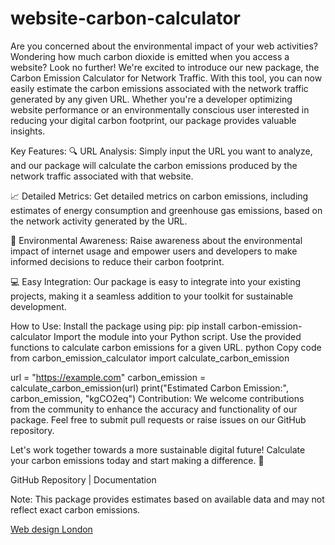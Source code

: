 # website-carbon-calculator
Are you concerned about the environmental impact of your web activities? Wondering how much carbon dioxide is emitted when you access a website? Look no further! We're excited to introduce our new package, the Carbon Emission Calculator for Network Traffic.
With this tool, you can now easily estimate the carbon emissions associated with the network traffic generated by any given URL. Whether you're a developer optimizing website performance or an environmentally conscious user interested in reducing your digital carbon footprint, our package provides valuable insights.

Key Features:
🔍 URL Analysis: Simply input the URL you want to analyze, and our package will calculate the carbon emissions produced by the network traffic associated with that website.

📈 Detailed Metrics: Get detailed metrics on carbon emissions, including estimates of energy consumption and greenhouse gas emissions, based on the network activity generated by the URL.

🌱 Environmental Awareness: Raise awareness about the environmental impact of internet usage and empower users and developers to make informed decisions to reduce their carbon footprint.

💻 Easy Integration: Our package is easy to integrate into your existing projects, making it a seamless addition to your toolkit for sustainable development.

How to Use:
Install the package using pip: pip install carbon-emission-calculator
Import the module into your Python script.
Use the provided functions to calculate carbon emissions for a given URL.
python
Copy code
from carbon_emission_calculator import calculate_carbon_emission

url = "https://example.com"
carbon_emission = calculate_carbon_emission(url)
print("Estimated Carbon Emission:", carbon_emission, "kgCO2eq")
Contribution:
We welcome contributions from the community to enhance the accuracy and functionality of our package. Feel free to submit pull requests or raise issues on our GitHub repository.

Let's work together towards a more sustainable digital future! Calculate your carbon emissions today and start making a difference. 🌱

GitHub Repository | Documentation

Note: This package provides estimates based on available data and may not reflect exact carbon emissions.

<a href="https://www.web-designlondon.co.uk">Web design London</a>
